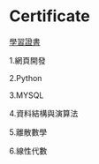 # Certificate


[學習證書](https://fffff40103.github.io/Certificate/)

1.網頁開發

2.Python

3.MYSQL

4.資料結構與演算法

5.離散數學

6.線性代數

